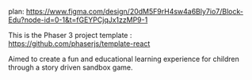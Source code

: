 plan:
https://www.figma.com/design/20dM5F9rH4sw4a6Bly7io7/Block-Edu?node-id=0-1&t=fGEYPCjqJx1zzMP9-1

This is the Phaser 3 project template : https://github.com/phaserjs/template-react

Aimed to create a fun and educational learning experience for children through a story driven sandbox game.
